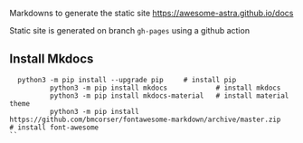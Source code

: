 Markdowns to generate the static site https://awesome-astra.github.io/docs

Static site is generated on branch `gh-pages` using a github action

## Install Mkdocs

```
  python3 -m pip install --upgrade pip     # install pip
          python3 -m pip install mkdocs            # install mkdocs 
          python3 -m pip install mkdocs-material   # install material theme
          python3 -m pip install https://github.com/bmcorser/fontawesome-markdown/archive/master.zip   # install font-awesome
``          
          
